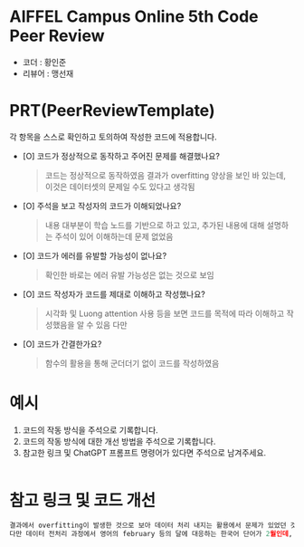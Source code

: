 # AIFFEL Campus Online 5th Code Peer Review
- 코더 : 황인준
- 리뷰어 : 맹선재


# PRT(PeerReviewTemplate) 
각 항목을 스스로 확인하고 토의하여 작성한 코드에 적용합니다.

- [O] 코드가 정상적으로 동작하고 주어진 문제를 해결했나요?
  > 코드는 정상적으로 동작하였음
  > 결과가 overfitting 양상을 보인 바 있는데, 이것은 데이터셋의 문제일 수도 있다고 생각됨
- [O] 주석을 보고 작성자의 코드가 이해되었나요?
  > 내용 대부분이 학습 노드를 기반으로 하고 있고, 추가된 내용에 대해 설명하는 주석이 있어 이해하는데 문제 없었음
- [O] 코드가 에러를 유발할 가능성이 없나요?
  > 확인한 바로는 에러 유발 가능성은 없는 것으로 보임
- [O] 코드 작성자가 코드를 제대로 이해하고 작성했나요?
  > 시각화 및 Luong attention 사용 등을 보면 코드를 목적에 따라 이해하고 작성했음을 알 수 있음
  > 다만 
- [O] 코드가 간결한가요?
  > 함수의 활용을 통해 군더더기 없이 코드를 작성하였음

# 예시
1. 코드의 작동 방식을 주석으로 기록합니다.
2. 코드의 작동 방식에 대한 개선 방법을 주석으로 기록합니다.
3. 참고한 링크 및 ChatGPT 프롬프트 명령어가 있다면 주석으로 남겨주세요.
```python

```

# 참고 링크 및 코드 개선
```python
결과에서 overfitting이 발생한 것으로 보아 데이터 처리 내지는 활용에서 문제가 있었던 것 같은데, 리뷰어 본인의 코드가 결과를 내지 못했기 때문에 개선점을 제시하기 어렵습니다.
다만 데이터 전처리 과정에서 영어의 february 등의 달에 대응하는 한국어 단어가 2월인데, 숫자를 정규식에 포함하지 않았을 때 이 부분에서 그냥 '월'로 바뀌는 것을 확인하 바 있습니다.
```
